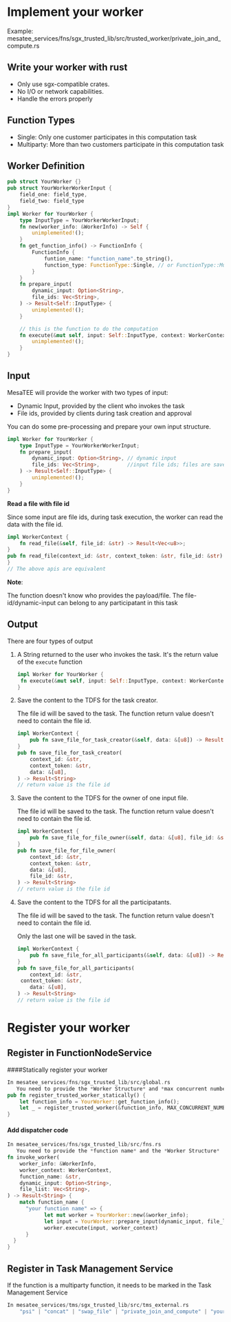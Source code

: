 # Implement your worker

Example: mesatee_services/fns/sgx_trusted_lib/src/trusted_worker/private_join_and_compute.rs

## Write your worker with rust

* Only use sgx-compatible crates.
* No I/O or network capabilities. 
* Handle the errors properly

## Function Types

* Single: Only one customer participates in this computation task
* Multiparty: More than two customers participate in this computation task

## Worker Definition

```rust
pub struct YourWorker {}
pub struct YourWorkerWorkerInput {
    field_one: field_type,
    field_two: field_type
}
impl Worker for YourWorker {
    type InputType = YourWorkerWorkerInput;
    fn new(worker_info: &WorkerInfo) -> Self {
        unimplemented!();
    }
    fn get_function_info() -> FunctionInfo {
        FunctionInfo {
            funtion_name: "function_name".to_string(),
            function_type: FunctionType::Single, // or FunctionType::Multiparty
        }
    }
    fn prepare_input(
        dynamic_input: Option<String>,
        file_ids: Vec<String>,
    ) -> Result<Self::InputType> {
        unimplemented!();
    }

  	// this is the function to do the computation
    fn execute(&mut self, input: Self::InputType, context: WorkerContext) -> Result<String> {
        unimplemented!();    
    }
}
```

## Input

MesaTEE will provide the worker with two types of input: 

* Dynamic Input, provided by the client who invokes the task
* File ids, provided by clients during task creation and approval

You can do some pre-processing and prepare your own input structure.

```rust
impl Worker for YourWorker {  
    type InputType = YourWorkerWorkerInput;
    fn prepare_input(
        dynamic_input: Option<String>, // dynamic input
        file_ids: Vec<String>,         //input file ids; files are saved in the TDFS
    ) -> Result<Self::InputType> {
        unimplemented!();
    }
}
```

**Read a file with file id**

Since some input are file ids, during task execution, the worker can read the data with the file id. 

```rust
impl WorkerContext {
    fn read_file(&self, file_id: &str) -> Result<Vec<u8>>;
}
pub fn read_file(context_id: &str, context_token: &str, file_id: &str) -> Result<Vec<u8>> {
}
// The above apis are equivalent
```

**Note**: 

The function doesn't know who provides the payload/file. The file-id/dynamic-input can belong to any participatant in this task

## Output

There are four types of output

1. A String returned to the user who invokes the task. It's the return value of the ``execute`` function

   ```rust
   impl Worker for YourWorker { 
   	fn execute(&mut self, input: Self::InputType, context: WorkerContext) -> Result<String> 
   }
   ```
   
2. Save the content to the TDFS for the task creator. 

   The file id will be saved to the task. The function return value doesn't need to contain the file id.

   ```rust
   impl WorkerContext {
       pub fn save_file_for_task_creator(&self, data: &[u8]) -> Result<String> {
   }
   pub fn save_file_for_task_creator(
       context_id: &str,
       context_token: &str,
       data: &[u8],
   ) -> Result<String>
   // return value is the file id
   ```

3. Save the content to the TDFS for the owner of one input file. 

   The file id will be saved to the task. The function return value doesn't need to contain the file id.

   ```rust
   impl WorkerContext {
       pub fn save_file_for_file_owner(&self, data: &[u8], file_id: &str) -> Result<String> 
   }
   pub fn save_file_for_file_owner(
       context_id: &str,
       context_token: &str,
       data: &[u8],
       file_id: &str,
   ) -> Result<String>
   // return value is the file id
   ```

4. Save the content to the TDFS for all the participatants. 

   The file id will be saved to the task. The function return value doesn't need to contain the file id.

   Only the last one will be saved in the task.

   ```rust
   impl WorkerContext {
       pub fn save_file_for_all_participants(&self, data: &[u8]) -> Result<String>
   }
   pub fn save_file_for_all_participants(
       context_id: &str,
    context_token: &str,
       data: &[u8],
   ) -> Result<String>
   // return value is the file id
   ```
   
   

# Register your worker

## Register in FunctionNodeService

####Statically register your worker

```rust
In mesatee_services/fns/sgx_trusted_lib/src/global.rs
   You need to provide the *Worker Structure* and *max concurrent number* 
pub fn register_trusted_worker_statically() {
    let function_info = YourWorker::get_function_info();
    let _ = register_trusted_worker(&function_info, MAX_CONCURRENT_NUMBER);
}
```

#### Add dispatcher code 

```rust
In mesatee_services/fns/sgx_trusted_lib/src/fns.rs
   You need to provide the *function name* and the *Worker Structure*
fn invoke_worker(
    worker_info: &WorkerInfo,
    worker_context: WorkerContext,
    function_name: &str,
    dynamic_input: Option<String>,
    file_list: Vec<String>,
) -> Result<String> {
    match function_name {
      "your function name" => {
            let mut worker = YourWorker::new(&worker_info);
            let input = YourWorker::prepare_input(dynamic_input, file_list)?;
            worker.execute(input, worker_context)
      }
  }
}
```

#### 

## Register in Task Management Service

If the function is a multiparty function, it needs to be marked in the Task Management Service

```rust
In mesatee_services/tms/sgx_trusted_lib/src/tms_external.rs
	"psi" | "concat" | "swap_file" | "private_join_and_compute" | "your_function" => FunctionType::Multiparty
```

